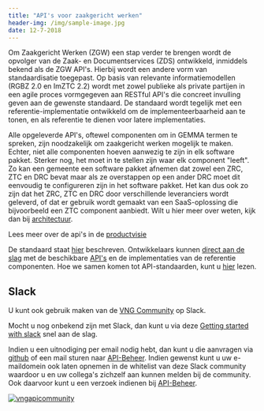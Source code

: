 ```yaml
---
title: "API's voor zaakgericht werken"
header-img: /img/sample-image.jpg
date: 12-7-2018
---
```


Om Zaakgericht Werken (ZGW) een stap verder te brengen wordt de opvolger van de
Zaak- en Documentservices (ZDS) ontwikkeld, inmiddels bekend als de ZGW API's.
Hierbij wordt een andere vorm van standaardisatie toegepast. Op basis van
relevante informatiemodellen (RGBZ 2.0 en ImZTC 2.2) wordt met zowel publieke
als private partijen in een agile proces vormgegeven aan RESTful API's die
concreet invulling geven aan de gewenste standaard. De standaard wordt tegelijk
met een referentie-implementatie ontwikkeld om de implementeerbaarheid aan te
tonen, en als referentie te dienen voor latere implementaties.

Alle opgeleverde API's, oftewel componenten om in GEMMA termen te spreken, zijn noodzakelijk om zaakgericht werken mogelijk te maken.
Echter, niet alle componenten hoeven aanwezig te zijn in elk software pakket.
Sterker nog, het moet in te stellen zijn waar elk component "leeft". Zo kan een
gemeente een software pakket afnemen dat zowel een ZRC, ZTC en DRC bevat maar
als ze overstappen op een ander DRC moet dit eenvoudig te configureren zijn in
het software pakket. Het kan dus ook zo zijn dat het ZRC, ZTC en DRC door
verschillende leveranciers wordt geleverd, of dat er gebruik wordt gemaakt van
een SaaS-oplossing die bijvoorbeeld een ZTC component aanbiedt.
Wilt u hier meer over weten, kijk dan bij [architectuur](architectuur/index).

Lees meer over de api's in de [productvisie](/productvisie/)

De standaard staat [hier](standaard/standaard) beschreven. Ontwikkelaars kunnen
[direct aan de slag](ontwikkelaars/aan-de-slag) met de beschikbare
[API's](standaard/apis/index) en de implementaties van de referentie
componenten. Hoe we samen komen tot API-standaarden, kunt u
[hier](community/bijdragen) lezen.

## Slack

U kunt ook gebruik maken van de [VNG Community][VNG Community]
op Slack.

Mocht u nog onbekend zijn met Slack, dan kunt u via deze
[Getting started with slack] snel aan de slag.

Indien u een uitnodiging per email nodig hebt, dan kunt u die aanvragen via
[github][github] of een mail sturen naar [API-Beheer](mailto:standaarden.ondersteuning@vng.nl).
Indien gewenst kunt u uw e-maildomein ook laten opnemen in de whitelist van deze Slack community waardoor u 
en uw collega's zichzelf aan kunnen melden bij de community. Ook daarvoor kunt u een verzoek indienen bij 
[API-Beheer](mailto:standaarden.ondersteuning@vng.nl).

[![vngapicommunity](/img/slack.png?raw=true)][VNG Community]

[VNG Community]: http://vngapicommunity.slack.com

[Getting started with slack]: https://get.slack.help/hc/en-us/articles/218080037-Getting-started-for-new-members

[github]: https://github.com/VNG-Realisatie/gemma-zaken
[teamleden]: https://ref.tst.vng.cloud/overige/samenwerking
